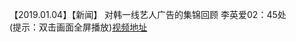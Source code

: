 【2019.01.04】【新闻】 对韩一线艺人广告的集锦回顾 李英爱02：45处        
(提示：双击画面全屏播放)[视频地址](https://video.h5.weibo.cn/1034:4325194127607400/4325194506507592)
